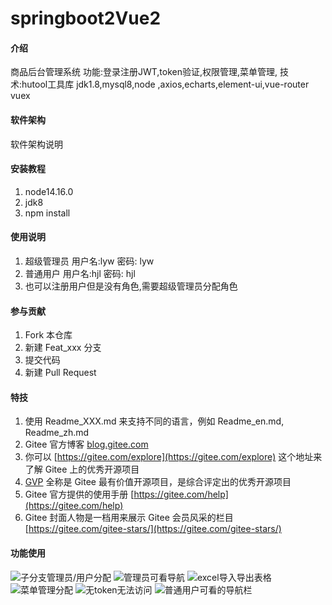 # springboot2Vue2

#### 介绍
商品后台管理系统
功能:登录注册JWT,token验证,权限管理,菜单管理,
技术:hutool工具库 jdk1.8,mysql8,node ,axios,echarts,element-ui,vue-router vuex 


#### 软件架构
软件架构说明


#### 安装教程

1.  node14.16.0
2.  jdk8
3.  npm install

#### 使用说明

1.  超级管理员 用户名:lyw 密码: lyw
2.  普通用户   用户名:hjl 密码: hjl
3.  也可以注册用户但是没有角色,需要超级管理员分配角色

#### 参与贡献

1.  Fork 本仓库
2.  新建 Feat_xxx 分支
3.  提交代码
4.  新建 Pull Request


#### 特技
1.  使用 Readme\_XXX.md 来支持不同的语言，例如 Readme\_en.md, Readme\_zh.md
2.  Gitee 官方博客 [blog.gitee.com](https://blog.gitee.com)
3.  你可以 [https://gitee.com/explore](https://gitee.com/explore) 这个地址来了解 Gitee 上的优秀开源项目
4.  [GVP](https://gitee.com/gvp) 全称是 Gitee 最有价值开源项目，是综合评定出的优秀开源项目
5.  Gitee 官方提供的使用手册 [https://gitee.com/help](https://gitee.com/help)
6.  Gitee 封面人物是一档用来展示 Gitee 会员风采的栏目 [https://gitee.com/gitee-stars/](https://gitee.com/gitee-stars/)
#### 功能使用
![子分支管理员/用户分配](https://foruda.gitee.com/images/1667703317376268328/3c5e5bf1_10047731.png "屏幕截图")
![管理员可看导航](https://foruda.gitee.com/images/1667703387165195521/0618fc2b_10047731.png "屏幕截图")
![excel导入导出表格](https://foruda.gitee.com/images/1667703417457807073/d7766bc9_10047731.png "屏幕截图")
![菜单管理分配](https://foruda.gitee.com/images/1667703519587132123/70b9636c_10047731.png "屏幕截图")
![无token无法访问](https://foruda.gitee.com/images/1667703596213529050/ce4e0999_10047731.png "屏幕截图")
![普通用户可看的导航栏](https://foruda.gitee.com/images/1667703763491130464/fcdd8ac5_10047731.png "屏幕截图")